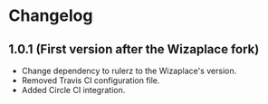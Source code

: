 # Changelog

## 1.0.1 (First version after the Wizaplace fork)
* Change dependency to rulerz to the Wizaplace's version.
* Removed Travis CI configuration file.
* Added Circle CI integration.